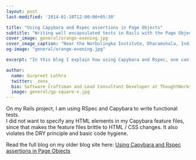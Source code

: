 ```yaml
---
layout: post
last-modified: '2014-01-10T12:00:00+05:30'

title: "Using Capybara and Rspec assertions in Page Objects"
subtitle: "Writing well encapsulated tests in Rails with the Page Object pattern"
cover_image: general/orange-evening.jpg
cover_image_caption: "Near the Norbulingka Institute, Dharamshala, India"
og-image: "general/orange-evening.jpg"

excerpt: "In this blog I explain how using Capybara and Rspec, one can implement the page object pattern in Rails."

author:
  name: Gurpreet Luthra
  twitter: _zenx_
  bio: Software Craftsman and Lead Consultant Developer at ThoughtWorks
  image: general/gp-square-v.jpg
---
```


On my Rails project, I am using RSpec and Capybara to write functional tests.  
I did not want to specify any HTML elements in my Capybara feature files, since that makes the 
feature files brittle to HTML / CSS changes. It also violates the DRY principle and basic code hygiene.

Read the full blog on my older blog site here:
[Using Capybara and Rspec assertions in Page Objects](http://techie-notebook.blogspot.in/2014/01/using-capybara-and-rspec-assertions-in.html)